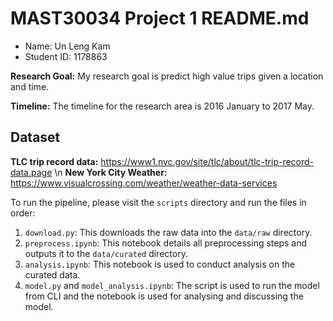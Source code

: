 # MAST30034 Project 1 README.md
- Name: Un Leng Kam
- Student ID: 1178863

**Research Goal:** My research goal is predict high value trips given a location and time.

**Timeline:** The timeline for the research area is 2016 January to 2017 May.

## Dataset
**TLC trip record data:**  https://www1.nyc.gov/site/tlc/about/tlc-trip-record-data.page \n
**New York City Weather:** https://www.visualcrossing.com/weather/weather-data-services

To run the pipeline, please visit the `scripts` directory and run the files in order:
1. `download.py`: This downloads the raw data into the `data/raw` directory.
2. `preprocess.ipynb`: This notebook details all preprocessing steps and outputs it to the `data/curated` directory.
3. `analysis.ipynb`: This notebook is used to conduct analysis on the curated data.
4. `model.py` and `model_analysis.ipynb`: The script is used to run the model from CLI and the notebook is used for analysing and discussing the model.
